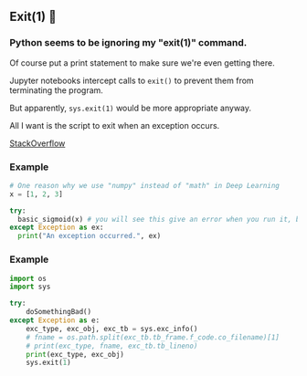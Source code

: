 ## Exit(1) 🧯

### Python seems to be ignoring my "exit(1)" command.

Of course put a print statement to make sure we're even getting there.

Jupyter notebooks intercept calls to `exit()` to prevent them from terminating the program.

But apparently, `sys.exit(1)` would be more appropriate anyway.

All I want is the script to exit when an exception occurs.

[StackOverflow](https://stackoverflow.com/questions/438894/how-do-i-stop-a-program-when-an-exception-is-raised-in-python)

### Example

```py
# One reason why we use "numpy" instead of "math" in Deep Learning
x = [1, 2, 3]

try:
  basic_sigmoid(x) # you will see this give an error when you run it, because x is a vector.
except Exception as ex:
  print("An exception occurred.", ex)
```

### Example

```py
import os
import sys

try:
    doSomethingBad()
except Exception as e:
    exc_type, exc_obj, exc_tb = sys.exc_info()
    # fname = os.path.split(exc_tb.tb_frame.f_code.co_filename)[1]
    # print(exc_type, fname, exc_tb.tb_lineno)
    print(exc_type, exc_obj)
    sys.exit(1)
```

<br>

